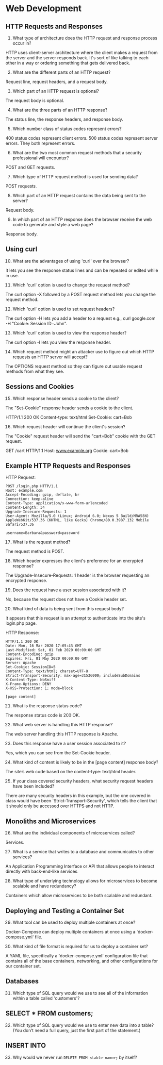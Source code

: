 # Web Development

## HTTP Requests and Responses

1. What type of architecture does the HTTP request and response process occur in?

HTTP uses client-server architecture where the client makes a request from the server and the server responds back. It's sort of like talking to each other in a way or ordering something that gets delivered back.

2. What are the different parts of an HTTP request? 

Request line, request headers, and a request body.

3. Which part of an HTTP request is optional?

The request body is optional.

4. What are the three parts of an HTTP response?

The status line, the response headers, and response body.

5. Which number class of status codes represent errors?

400 status codes represent client errors. 500 status codes represent server errors. They both represent errors.

6. What are the two most common request methods that a security professional will encounter?

POST and GET requests.

7. Which type of HTTP request method is used for sending data?

POST requests.

8. Which part of an HTTP request contains the data being sent to the server?

Request body.

9. In which part of an HTTP response does the browser receive the web code to generate and style a web page?

Response body.

## Using curl

10. What are the advantages of using 'curl' over the browser?

It lets you see the response status lines and can be repeated or edited while in use.

11. Which 'curl' option is used to change the request method?

The curl option -X followed by a POST request method lets you change the request method.

12. Which 'curl' option is used to set request headers?

The curl option -H lets you add a header to a request e.g., curl google.com -H "Cookie: Session ID=John".  

13. Which 'curl' option is used to view the response header?

The curl option -I lets you view the response header.

14. Which request method might an attacker use to figure out which HTTP requests an HTTP server will accept?

The OPTIONS request method so they can figure out usable request methods from what they see.

## Sessions and Cookies

15. Which response header sends a cookie to the client?

The "Set-Cookie" response header sends a cookie to the client.

HTTP/1.1 200 OK
Content-type: text/html
Set-Cookie: cart=Bob

16. Which request header will continue the client's session?


The "Cookie" request header will send the "cart=Bob" cookie with the GET request. 

GET /cart HTTP/1.1
Host: www.example.org
Cookie: cart=Bob

## Example HTTP Requests and Responses

HTTP Request:

```HTTP
POST /login.php HTTP/1.1
Host: example.com
Accept-Encoding: gzip, deflate, br
Connection: keep-alive
Content-Type: application/x-www-form-urlencoded
Content-Length: 34
Upgrade-Insecure-Requests: 1
User-Agent: Mozilla/5.0 (Linux; Android 6.0; Nexus 5 Build/MRA58N) AppleWebKit/537.36 (KHTML, like Gecko) Chrome/80.0.3987.132 Mobile Safari/537.36

username=Barbara&password=password
```

17. What is the request method?

The request method is POST.


18. Which header expresses the client's preference for an encrypted response?

The Upgrade-Insecure-Requests: 1 header is the browser requesting an encrypted response.


19. Does the request have a user session associated with it?

No, because the request does not have a Cookie header set.


20. What kind of data is being sent from this request body? 

It appears that this request is an attempt to authenticate into the site's login.php page.

HTTP Response:

```HTTP
HTTP/1.1 200 OK
Date: Mon, 16 Mar 2020 17:05:43 GMT
Last-Modified: Sat, 01 Feb 2020 00:00:00 GMT
Content-Encoding: gzip
Expires: Fri, 01 May 2020 00:00:00 GMT
Server: Apache
Set-Cookie: SessionID=5
Content-Type: text/html; charset=UTF-8
Strict-Transport-Security: max-age=31536000; includeSubDomains
X-Content-Type: NoSniff
X-Frame-Options: DENY
X-XSS-Protection: 1; mode=block

[page content]
```

21. What is the response status code?

The response status code is 200 OK.


22. What web server is handling this HTTP response?

The web server handling this HTTP response is Apache.


23. Does this response have a user session associated to it?

Yes, which you can see from the Set-Cookie header.


24.  What kind of content is likely to be in the [page content] response body?

The site’s web code based on the content-type: text/html header.


25. If your class covered security headers, what security request headers have been included?

There are many security headers in this example, but the one covered in class would have been 'Strict-Transport-Security', which tells the client that it should only be accessed over HTTPS and not HTTP.

## Monoliths and Microservices

26. What are the individual components of microservices called?

Services.


27. What is a service that writes to a database and communicates to other services?

An Application Programming Interface or API that allows people to interact directly with back-end-like services.

28. What type of underlying technology allows for microservices to become scalable and have redundancy?

Containers which allow microservices to be both scalable and redundant.

## Deploying and Testing a Container Set

29. What tool can be used to deploy multiple containers at once?

Docker-Compose can deploy multiple containers at once using a 'docker-compose.yml' file.


30. What kind of file format is required for us to deploy a container set?

A YAML file, specifically a 'docker-compose.yml' configuration file that contains all of the base containers, networking, and other configurations for our container set.

## Databases

31. Which type of SQL query would we use to see all of the information within a table called 'customers'?

## SELECT * FROM customers;

32. Which type of SQL query would we use to enter new data into a table? (You don't need a full query, just the first part of the statement.)

## INSERT INTO


33. Why would we never run `DELETE FROM <table-name>;` by itself?
